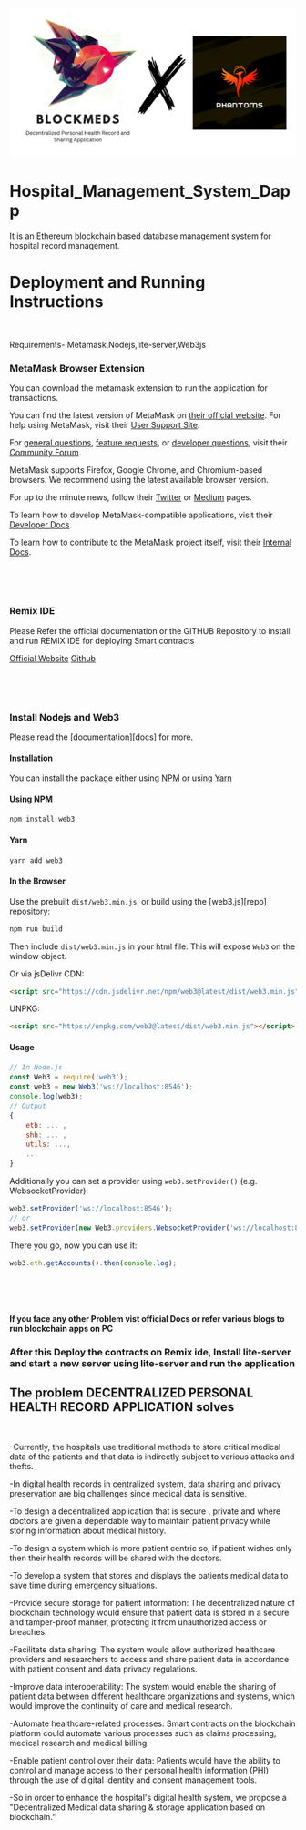<p align="center">
  <img src="./images and videos/Cover.png" alt="Cover"/>
</p>

# Hospital_Management_System_Dapp

It is an Ethereum blockchain based database management system for hospital record management.

# Deployment and Running Instructions

&nbsp;

Requirements- Metamask,Nodejs,lite-server,Web3js

### MetaMask Browser Extension

You can download the metamask extension to run the application for transactions.

You can find the latest version of MetaMask on [their official website](https://metamask.io/). For help using MetaMask, visit their [User Support Site](https://metamask.zendesk.com/hc/en-us).

For [general questions](https://community.metamask.io/c/learn/26), [feature requests](https://community.metamask.io/c/feature-requests-ideas/13), or [developer questions](https://community.metamask.io/c/developer-questions/11), visit their [Community Forum](https://community.metamask.io/).

MetaMask supports Firefox, Google Chrome, and Chromium-based browsers. We recommend using the latest available browser version.

For up to the minute news, follow their [Twitter](https://twitter.com/metamask) or [Medium](https://medium.com/metamask) pages.

To learn how to develop MetaMask-compatible applications, visit their [Developer Docs](https://metamask.github.io/metamask-docs/).

To learn how to contribute to the MetaMask project itself, visit their [Internal Docs](https://github.com/MetaMask/metamask-extension/tree/develop/docs).

&nbsp;


&nbsp;

### Remix IDE


Please Refer the official documentation or the GITHUB Repository to install and run REMIX IDE for deploying Smart contracts

[Official Website](https://remix-ide.readthedocs.io/en/latest/run.html)
[Github](https://github.com/ethereum/remix-project)

&nbsp;

&nbsp;

### Install Nodejs and Web3

Please read the [documentation][docs] for more.

#### Installation

You can install the package either using [NPM](https://www.npmjs.com/package/web3) or using [Yarn](https://yarnpkg.com/package/web3)

#### Using NPM

```bash
npm install web3
```

#### Yarn

```bash
yarn add web3
```

#### In the Browser

Use the prebuilt `dist/web3.min.js`, or
build using the [web3.js][repo] repository:

```bash
npm run build
```

Then include `dist/web3.min.js` in your html file.
This will expose `Web3` on the window object.

Or via jsDelivr CDN:

```html
<script src="https://cdn.jsdelivr.net/npm/web3@latest/dist/web3.min.js"></script>
```

UNPKG:

```html
<script src="https://unpkg.com/web3@latest/dist/web3.min.js"></script>
```

#### Usage

```js
// In Node.js
const Web3 = require('web3');
const web3 = new Web3('ws://localhost:8546');
console.log(web3);
// Output
{
    eth: ... ,
    shh: ... ,
    utils: ...,
    ...
}
```

Additionally you can set a provider using `web3.setProvider()` (e.g. WebsocketProvider):

```js
web3.setProvider('ws://localhost:8546');
// or
web3.setProvider(new Web3.providers.WebsocketProvider('ws://localhost:8546'));
```

There you go, now you can use it:

```js
web3.eth.getAccounts().then(console.log);
```


&nbsp;

&nbsp;

#### If you face any other Problem vist official Docs or refer various blogs to run blockchain apps on PC

### After this Deploy the contracts on Remix ide, Install lite-server and start a new server using lite-server and run the application

## The problem DECENTRALIZED PERSONAL HEALTH RECORD APPLICATION solves

&nbsp;


-Currently, the hospitals use traditional methods to store critical medical data of the patients and that data is indirectly subject to various attacks and thefts.

-In digital health records in centralized system, data sharing and privacy preservation are big challenges since medical data is sensitive.

-To design a decentralized application that is secure , private and where doctors are given a dependable way to maintain patient privacy while storing information about medical history.

-To design a system which is more patient centric so, if patient wishes only then their health records will be shared with the doctors.

-To develop a system that stores and displays the patients medical data to save time during emergency situations.

-Provide secure storage for patient information: The decentralized nature of blockchain technology would ensure that patient data is stored in a secure and tamper-proof manner, protecting it from unauthorized access or breaches.

-Facilitate data sharing: The system would allow authorized healthcare providers and researchers to access and share patient data in accordance with patient consent and data privacy regulations.

-Improve data interoperability: The system would enable the sharing of patient data between different healthcare organizations and systems, which would improve the continuity of care and medical research.

-Automate healthcare-related processes: Smart contracts on the blockchain platform could automate various processes such as claims processing, medical research and medical billing.

-Enable patient control over their data: Patients would have the ability to control and manage access to their personal health information (PHI) through the use of digital identity and consent management tools.

-So in order to enhance the hospital's digital health system, we propose a "Decentralized Medical data sharing & storage application based on blockchain."

